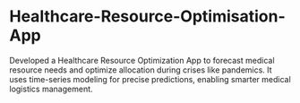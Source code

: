 # Healthcare-Resource-Optimisation-App
Developed a Healthcare Resource Optimization App to forecast medical resource needs and optimize allocation during crises like pandemics. It uses time-series modeling for precise predictions, enabling smarter medical logistics management.

